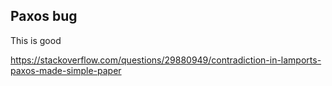 ## Paxos bug

This is good

https://stackoverflow.com/questions/29880949/contradiction-in-lamports-paxos-made-simple-paper